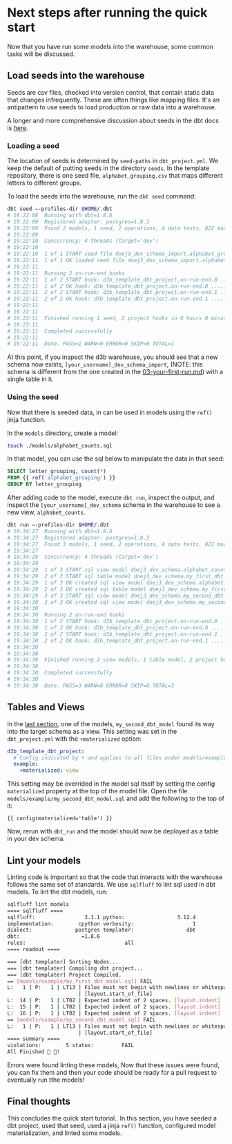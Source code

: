 # Next steps after running the quick start

Now that you have run some models into the warehouse, some common tasks will
be discussed.

## Load seeds into the warehouse

Seeds are csv files, checked into version control, that contain static data
that changes infrequently. These are often things like mapping files. It's an
antipattern to use seeds to load production or raw data into a warehouse.

A longer and more comprehensive discussion about seeds in the dbt docs is
[here](https://docs.getdbt.com/docs/build/seeds).

### Loading a seed

The location of seeds is determined by `seed-paths` in `dbt_project.yml`. We
keep the default of putting seeds in the directory `seeds`. In the template
repository, there is one seed file, `alphabet_grouping.csv` that maps different
letters to different groups.

To load the seeds into the warehouse, run the `dbt seed` command:

<!-- markdownlint-disable line_length -->

```sh
dbt seed —-profiles-dir $HOME/.dbt
# 19:22:08  Running with dbt=1.8.6
# 19:22:09  Registered adapter: postgres=1.8.2
# 19:22:09  Found 2 models, 1 seed, 2 operations, 4 data tests, 822 macros
# 19:22:09
# 19:22:10  Concurrency: 4 threads (target='dev')
# 19:22:10
# 19:22:10  1 of 1 START seed file doej3_dev_schema_import.alphabet_grouping .......... [RUN]
# 19:22:11  1 of 1 OK loaded seed file doej3_dev_schema_import.alphabet_grouping ...... [INSERT 26 in 0.51s]
# 19:22:11
# 19:22:11  Running 2 on-run-end hooks
# 19:22:11  1 of 2 START hook: d3b_template_dbt_project.on-run-end.0 ....................... [RUN]
# 19:22:11  1 of 2 OK hook: d3b_template_dbt_project.on-run-end.0 .......................... [GRANT in 0.03s]
# 19:22:11  2 of 2 START hook: d3b_template_dbt_project.on-run-end.1 ....................... [RUN]
# 19:22:11  2 of 2 OK hook: d3b_template_dbt_project.on-run-end.1 .......................... [GRANT in 0.04s]
# 19:22:11
# 19:22:11
# 19:22:11  Finished running 1 seed, 2 project hooks in 0 hours 0 minutes and 2.32 seconds (2.32s).
# 19:22:11
# 19:22:11  Completed successfully
# 19:22:11
# 19:22:11  Done. PASS=1 WARN=0 ERROR=0 SKIP=0 TOTAL=1
```

<!-- markdownlint-enable line_length -->

At this point, if you inspect the d3b warehouse, you should see that a new
schema now exists, `[your_username]_dev_schema_import`, (NOTE: this schema is
different from the one created in the
[03-your-first-run.md](./03-your-first-run.md#running-the-template-project))
with a single table in it.

### Using the seed

Now that there is seeded data, in can be used in models using the `ref()`
jinja function.

In the `models` directory, create a model:

```sh
touch ./models/alphabet_counts.sql
```

In that model, you can use the sql below to manipulate the data in that seed:

```sql
SELECT letter_grouping, count(*)
FROM {{ ref('alphabet_grouping') }}
GROUP BY letter_grouping
```

After adding code to the model, execute `dbt run`, inspect the output, and
inspect the `[your_username]_dev_schema` schema in the warehouse to see a new
view, `alphabet_counts`.

<!-- markdownlint-disable line_length -->

```sh
dbt run —-profiles-dir $HOME/.dbt
# 19:34:27  Running with dbt=1.8.6
# 19:34:27  Registered adapter: postgres=1.8.2
# 19:34:27  Found 3 models, 1 seed, 2 operations, 4 data tests, 822 macros
# 19:34:27
# 19:34:29  Concurrency: 4 threads (target='dev')
# 19:34:29
# 19:34:29  1 of 3 START sql view model doej3_dev_schema.alphabet_counts .............. [RUN]
# 19:34:29  2 of 3 START sql table model doej3_dev_schema.my_first_dbt_model .......... [RUN]
# 19:34:29  1 of 3 OK created sql view model doej3_dev_schema.alphabet_counts ......... [CREATE VIEW in 0.54s]
# 19:34:29  2 of 3 OK created sql table model doej3_dev_schema.my_first_dbt_model ..... [SELECT 2 in 0.57s]
# 19:34:29  3 of 3 START sql view model doej3_dev_schema.my_second_dbt_model .......... [RUN]
# 19:34:30  3 of 3 OK created sql view model doej3_dev_schema.my_second_dbt_model ..... [CREATE VIEW in 0.47s]
# 19:34:30
# 19:34:30  Running 2 on-run-end hooks
# 19:34:30  1 of 2 START hook: d3b_template_dbt_project.on-run-end.0 ....................... [RUN]
# 19:34:30  1 of 2 OK hook: d3b_template_dbt_project.on-run-end.0 .......................... [GRANT in 0.04s]
# 19:34:30  2 of 2 START hook: d3b_template_dbt_project.on-run-end.1 ....................... [RUN]
# 19:34:30  2 of 2 OK hook: d3b_template_dbt_project.on-run-end.1 .......................... [GRANT in 0.05s]
# 19:34:30
# 19:34:30
# 19:34:30  Finished running 2 view models, 1 table model, 2 project hooks in 0 hours 0 minutes and 2.82 seconds (2.82s).
# 19:34:30
# 19:34:30  Completed successfully
# 19:34:30
# 19:34:30  Done. PASS=3 WARN=0 ERROR=0 SKIP=0 TOTAL=3
```

<!-- markdownlint-enable line_length -->

## Tables and Views

In the [last section](./03-your-first-run.md), one of the models,
`my_second_dbt_model` found its way into the target schema as a view. This
setting was set in the `dbt_project.yml` with the `+materialized` option:

```yml
d3b_template_dbt_project:
  # Config indicated by + and applies to all files under models/example/
  example:
    +materialized: view
```

This setting may be overrided in the model sql itself by setting the config
`materialized` property at the top of the model file. Open the file
`models/example/my_second_dbt_model.sql` and add the following to the top of
it:

```jinja
{{ config(materialized='table') }}
```

Now, rerun with `dbt_run` and the model should now be deployed as a table in
your dev schema.

## Lint your models

Linting code is important so that the code that interacts with the warehouse
follows the same set of standards. We use `sqlfluff` to lint sql used in dbt
models. To lint the dbt models, run:

```sh
sqlfluff lint models
==== sqlfluff ====
sqlfluff:                3.1.1 python:                 3.12.4
implementation:        cpython verbosity:                   1
dialect:              postgres templater:                 dbt
dbt:                    =1.8.6
rules:                                all
==== readout ====

=== [dbt templater] Sorting Nodes...
=== [dbt templater] Compiling dbt project...
=== [dbt templater] Project Compiled.
== [models/example/my_first_dbt_model.sql] FAIL
L:   1 | P:   1 | LT13 | Files must not begin with newlines or whitespace.
                       | [layout.start_of_file]
L:  14 | P:   1 | LT02 | Expected indent of 2 spaces. [layout.indent]
L:  15 | P:   1 | LT02 | Expected indent of 2 spaces. [layout.indent]
L:  16 | P:   1 | LT02 | Expected indent of 2 spaces. [layout.indent]
== [models/example/my_second_dbt_model.sql] FAIL
L:   1 | P:   1 | LT13 | Files must not begin with newlines or whitespace.
                       | [layout.start_of_file]
==== summary ====
violations:        5 status:         FAIL
All Finished 📜 🎉!
```

Errors were found linting these models, Now that these issues were found, you
can fix them and then your code should be ready for a pull request to
eventually run tthe models!

## Final thoughts

This concludes the quick start tutorial.. In this section, you have seeded a
dbt project, used that seed, used a jinja `ref()` function, configured model
materialization, and linted some models.
